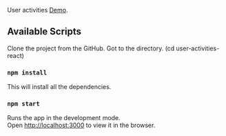 User activities [Demo](https://github.com/facebook/create-react-app).

## Available Scripts

Clone the project from the GitHub.
Got to the directory. (cd user-activities-react)

### `npm install`

This will install all the dependencies.

### `npm start`

Runs the app in the development mode.<br />
Open [http://localhost:3000](http://localhost:3000) to view it in the browser.
